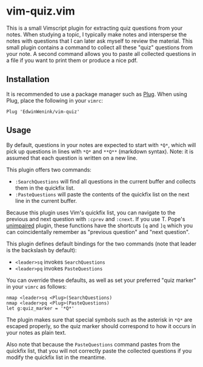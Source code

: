 # vim-quiz.vim

This is a small Vimscript plugin for extracting quiz questions from your notes.
When studying a topic, I typically make notes and intersperse the notes with questions that I can later ask myself to review the material.
This small plugin contains a command to collect all these "quiz" questions from your note.
A second command allows you to paste all collected questions in a file if you want to print them or produce a nice pdf.

## Installation

It is recommended to use a package manager such as [Plug](https://github.com/junegunn/vim-plug).
When using Plug, place the following in your `vimrc`:

```
Plug 'EdwinWenink/vim-quiz'
```

## Usage

By default, questions in your notes are expected to start with `*Q*`, which will pick up questions in lines with `*Q*` and `**Q**` (markdown syntax).
Note: it is assumed that each question is written on a new line.

This plugin offers two commands:

- `:SearchQuestions` will find all questions in the current buffer and collects them in the quickfix list.
- `:PasteQuestions` will paste the contents of the quickfix list on the next line in the current buffer.

Because this plugin uses Vim's quickfix list, you can navigate to the previous and next question with `:cprev` and `:cnext`.
If you use T. Pope's [unimpaired](https://github.com/tpope/vim-unimpaired) plugin, these functions have the shortcuts `[q` and `]q` which you can coincidentally remember as "previous question" and "next question".

This plugin defines default bindings for the two commands (note that leader is the backslash by default):

- `<leader>sq` invokes `SearchQuestions`
- `<leader>pq` invokes `PasteQuestions`

You can override these defaults, as well as set your preferred "quiz marker" in your `vimrc` as follows:

```vim
nmap <leader>sq <Plug>(SearchQuestions)
nmap <leader>pq <Plug>(PasteQuestions)
let g:quiz_marker = '*Q*'
```

The plugin makes sure that special symbols such as the asterisk in `*Q*` are escaped properly, so the quiz marker should correspond to how it occurs in your notes as plain text.

Also note that because the `PasteQuestions` command pastes from the quickfix list, that you will not correctly paste the collected questions if you modify the quickfix list in the meantime.

